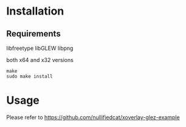 # Installation

## Requirements

libfreetype libGLEW libpng

both x64 and x32 versions

```
make
sudo make install
```

# Usage

Please refer to https://github.com/nullifiedcat/xoverlay-glez-example
